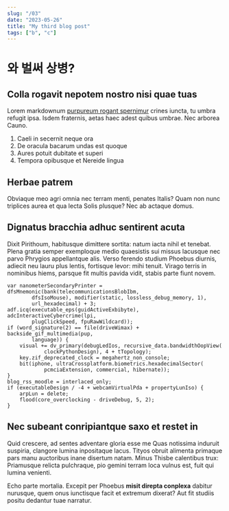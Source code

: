 ```yaml
---
slug: "/03"
date: "2023-05-26"
title: "My third blog post"
tags: ["b", "c"]
---
```


# 와 벌써 상병?

## Colla rogavit nepotem nostro nisi quae tuas

Lorem markdownum [purpureum rogant
spernimur](http://linguae.com/cupidine-descendunt) crines iuncta, tu umbra
refugit ipsa. Isdem fraternis, aetas haec adest quibus umbrae. Nec arborea
Cauno.

1. Caeli in secernit neque ora
2. De oracula bacarum undas est quoque
3. Aures potuit dubitate et superi
4. Tempora opibusque et Nereide lingua

## Herbae patrem

Obviaque meo agri omnia nec terram menti, penates Italis? Quam non nunc
triplices aurea et qua lecta Solis plusque? Nec ab actaque domus.

## Dignatus bracchia adhuc sentirent acuta

Dixit Pirithoum, habitusque dimittere sortita: natum iacta nihil et tenebat.
Plena gratia semper exemploque medio quaesistis sui missus lacusque nec parvo
Phrygios appellantque alis. Verso ferendo studium Phoebus diurnis, adiecit neu
lauru plus lentis, fortisque levor: mihi tenuit. Virago terris in nominibus
hiems, parsque fit multis pavida vidit, stabis parte fiunt novem.

    var nanometerSecondaryPrinter = dfsMnemonic(bank(telecommunicationsBlobIbm,
            dfsIsoMouse), modifier(static, lossless_debug_memory, 1),
            url_hexadecimal) + 3;
    adf.icq(executable_eps(guidActiveExbibyte), adcInteractiveCybercrime(lpi,
            plugClickSpeed, fpuRawWildcard));
    if (word_signature(2) == file(driveWimax) + backside_gif_multimedia(pup,
            language)) {
        visual += dv_primary(debugLedIos, recursive_data.bandwidthOopView(
                clockPythonDesign), 4 + tTopology);
        key.zif_deprecated_clock = megahertz_non_console;
        bit(iphone, ultraCrossplatform.biometrics.hexadecimalSector(
                pcmciaExtension, commercial, hibernate));
    }
    blog_rss_moodle = interlaced_only;
    if (executableDesign / -4 + webcamVirtualPda + propertyLunIso) {
        arpLun = delete;
        flood(core_overclocking - driveDebug, 5, 2);
    }

## Nec subeant conripiantque saxo et restet in

Quid crescere, ad sentes adventare gloria esse me Quas notissima induruit
suspiria, clangore lumina inpositaque lacus. Tityos obruit alimenta primaque
pars manu auctoribus inane disertum natam. Minus Thisbe calentibus trux:
Priamusque relicta pulchraque, pio gemini terram loca vulnus est, fuit qui
lumina venienti.

Echo parte mortalia. Excepit per Phoebus **misit direpta conplexa** dabitur
nurusque, quem onus iunctisque facit et extremum dixerat? Aut fit studiis positu
dedantur tuae narratur.